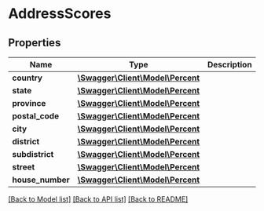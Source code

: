 # AddressScores

## Properties
Name | Type | Description | Notes
------------ | ------------- | ------------- | -------------
**country** | [**\Swagger\Client\Model\Percent**](Percent.md) |  | [optional] 
**state** | [**\Swagger\Client\Model\Percent**](Percent.md) |  | [optional] 
**province** | [**\Swagger\Client\Model\Percent**](Percent.md) |  | [optional] 
**postal_code** | [**\Swagger\Client\Model\Percent**](Percent.md) |  | [optional] 
**city** | [**\Swagger\Client\Model\Percent**](Percent.md) |  | [optional] 
**district** | [**\Swagger\Client\Model\Percent**](Percent.md) |  | [optional] 
**subdistrict** | [**\Swagger\Client\Model\Percent**](Percent.md) |  | [optional] 
**street** | [**\Swagger\Client\Model\Percent**](Percent.md) |  | [optional] 
**house_number** | [**\Swagger\Client\Model\Percent**](Percent.md) |  | [optional] 

[[Back to Model list]](../../README.md#documentation-for-models) [[Back to API list]](../../README.md#documentation-for-api-endpoints) [[Back to README]](../../README.md)

